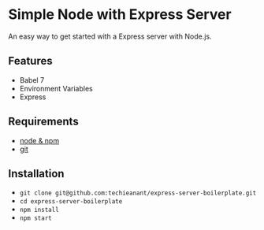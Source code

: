 # Simple Node with Express Server

An easy way to get started with a Express server with Node.js.

## Features

* Babel 7
* Environment Variables
* Express

## Requirements

* [node & npm](https://nodejs.org/en/)
* [git](https://git-scm.com/downloads/)

## Installation

* `git clone git@github.com:techieanant/express-server-boilerplate.git`
* `cd express-server-boilerplate`
* `npm install`
* `npm start`